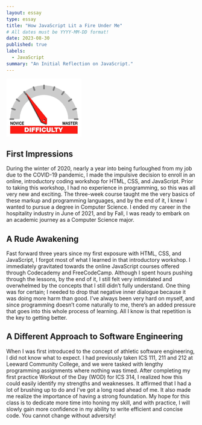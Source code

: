 ```yaml
---
layout: essay
type: essay
title: "How JavaScript Lit a Fire Under Me"
# All dates must be YYYY-MM-DD format!
date: 2023-08-30
published: true
labels:
  - JavaScript
summary: "An Initial Reflection on JavaScript."
---
```


<img width="200px" class="rounded float-start pe-4" src="../img/difficulty/degree_difficulty.jpg">



## First Impressions

During the winter of 2020, nearly a year into being furloughed from my job due to the COVID-19 pandemic, I made the impulsive decision to enroll in an online, introductory coding workshop for HTML, CSS, and JavaScript. Prior to taking this workshop, I had no experience in programming, so this was all very new and exciting. The three-week course taught me the very basics of these markup and programming languages, and by the end of it, I knew I wanted to pursue a degree in Computer Science. I ended my career in the hospitality industry in June of 2021, and by Fall, I was ready to embark on an academic journey as a Computer Science major.

## A Rude Awakening

Fast forward three years since my first exposure with HTML, CSS, and JavaScript, I forgot most of what I learned in that introductory workshop. I immediately gravitated towards the online JavaScript courses offered through Codecademy and FreeCodeCamp. Although I spent hours pushing through the lessons, by the end of it, I still felt very intimidated and overwhelmed by the concepts that I still didn’t fully understand. One thing was for certain; I needed to drop that negative inner dialogue because it was doing more harm than good. I’ve always been very hard on myself, and since programming doesn’t come naturally to me, there’s an added pressure that goes into this whole process of learning. All I know is that repetition is the key to getting better. 

## A Different Approach to Software Engineering

When I was first introduced to the concept of athletic software engineering, I did not know what to expect. I had previously taken ICS 111, 211 and 212 at Leeward Community College, and we were tasked with lengthy programming assignments where nothing was timed. After completing my first practice Workout of the Day (WOD) for ICS 314, I realized how this could easily identify my strengths and weaknesses. It affirmed that I had a lot of brushing up to do and I’ve got a long road ahead of me. It also made me realize the importance of having a strong foundation. My hope for this class is to dedicate more time into honing my skill, and with practice, I will slowly gain more confidence in my ability to write efficient and concise code. You cannot change without adversity!
